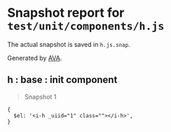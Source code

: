 # Snapshot report for `test/unit/components/h.js`

The actual snapshot is saved in `h.js.snap`.

Generated by [AVA](https://ava.li).

## h : base : init component

> Snapshot 1

    {
      $el: '<i-h _uiid="1" class=""></i-h>',
    }
